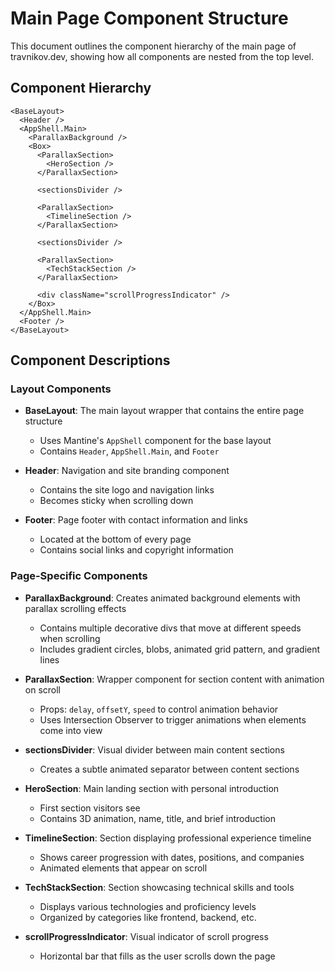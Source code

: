# Main Page Component Structure

This document outlines the component hierarchy of the main page of travnikov.dev, showing how all components are nested from the top level.

## Component Hierarchy

```
<BaseLayout>
  <Header />
  <AppShell.Main>
    <ParallaxBackground />
    <Box>
      <ParallaxSection>
        <HeroSection />
      </ParallaxSection>
      
      <sectionsDivider />
      
      <ParallaxSection>
        <TimelineSection />
      </ParallaxSection>
      
      <sectionsDivider />
      
      <ParallaxSection>
        <TechStackSection />
      </ParallaxSection>
      
      <div className="scrollProgressIndicator" />
    </Box>
  </AppShell.Main>
  <Footer />
</BaseLayout>
```

## Component Descriptions

### Layout Components

- **BaseLayout**: The main layout wrapper that contains the entire page structure
  - Uses Mantine's `AppShell` component for the base layout
  - Contains `Header`, `AppShell.Main`, and `Footer`

- **Header**: Navigation and site branding component
  - Contains the site logo and navigation links
  - Becomes sticky when scrolling down

- **Footer**: Page footer with contact information and links
  - Located at the bottom of every page
  - Contains social links and copyright information

### Page-Specific Components

- **ParallaxBackground**: Creates animated background elements with parallax scrolling effects
  - Contains multiple decorative divs that move at different speeds when scrolling
  - Includes gradient circles, blobs, animated grid pattern, and gradient lines

- **ParallaxSection**: Wrapper component for section content with animation on scroll
  - Props: `delay`, `offsetY`, `speed` to control animation behavior
  - Uses Intersection Observer to trigger animations when elements come into view

- **sectionsDivider**: Visual divider between main content sections
  - Creates a subtle animated separator between content sections

- **HeroSection**: Main landing section with personal introduction
  - First section visitors see
  - Contains 3D animation, name, title, and brief introduction

- **TimelineSection**: Section displaying professional experience timeline
  - Shows career progression with dates, positions, and companies
  - Animated elements that appear on scroll

- **TechStackSection**: Section showcasing technical skills and tools
  - Displays various technologies and proficiency levels
  - Organized by categories like frontend, backend, etc.

- **scrollProgressIndicator**: Visual indicator of scroll progress
  - Horizontal bar that fills as the user scrolls down the page